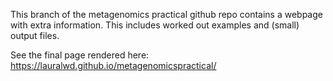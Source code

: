 This branch of the metagenomics practical github repo contains a webpage with extra information.
This includes worked out examples and (small) output files.

See the final page rendered here: https://lauralwd.github.io/metagenomicspractical/
